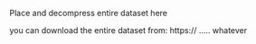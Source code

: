 Place and decompress entire dataset here

you can download the entire dataset from: https:// ..... whatever
